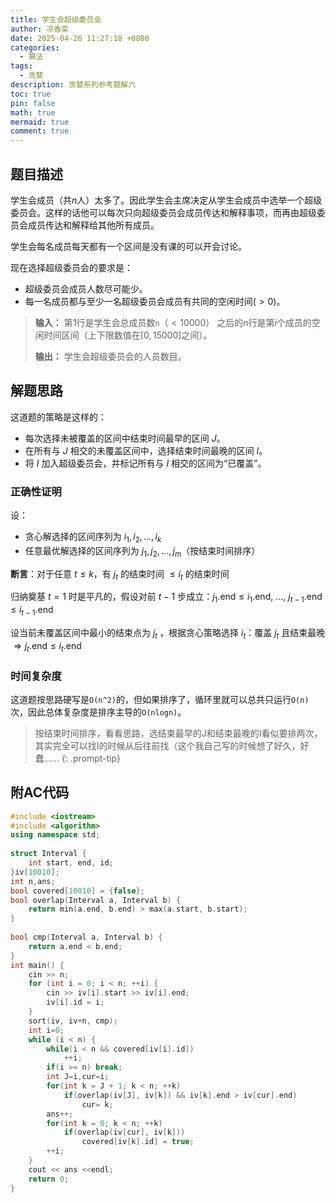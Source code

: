 ```yaml
---
title: 学生会超级委员会
author: 凉香栾
date: 2025-04-26 11:27:18 +0800
categories:
  - 算法
tags:
  - 贪婪
description: 贪婪系列参考题解六
toc: true
pin: false
math: true
mermaid: true
comment: true
---
```


## 题目描述

学生会成员（共$n$人）太多了。因此学生会主席决定从学生会成员中选举一个超级委员会。这样的话他可以每次只向超级委员会成员传达和解释事项，而再由超级委员会成员传达和解释给其他所有成员。

学生会每名成员每天都有一个区间是没有课的可以开会讨论。

现在选择超级委员会的要求是：
- 超级委员会成员人数尽可能少。  
- 每一名成员都与至少一名超级委员会成员有共同的空闲时间($\gt 0$)。

> **输入：**
> 第$1$行是学生会总成员数`n`（$\lt 10000$）
> 之后的$n$行是第$i$个成员的空闲时间区间（上下限数值在$[0,15000]$之间）。
> 
> **输出：**
> 学生会超级委员会的人员数目。

## 解题思路

这道题的策略是这样的：
- 每次选择未被覆盖的区间中结束时间最早的区间 $J$。
- 在所有与 $J$ 相交的未覆盖区间中，选择结束时间最晚的区间 $I$。
- 将 $I$ 加入超级委员会，并标记所有与 $I$ 相交的区间为“已覆盖”。

### 正确性证明

设：
- 贪心解选择的区间序列为 $i_1, i_2, \ldots, i_k$
- 任意最优解选择的区间序列为 $j_1, j_2, \ldots, j_m$（按结束时间排序）

**断言**：对于任意 $t \leq k$，有 $j_t$ 的结束时间 $\leq i_t$ 的结束时间

归纳奠基 $t = 1$ 时是平凡的，假设对前 $t-1$ 步成立：$j_1.\text{end} \leq i_1.\text{end}$, $\ldots$, $j_{t-1}.\text{end} \leq i_{t-1}.\text{end}$

设当前未覆盖区间中最小的结束点为 $j_t$ ，根据贪心策略选择 $i_t$：覆盖 $j_t$ 且结束最晚 $\Rightarrow j_t.\text{end} \leq i_t.\text{end}$


### 时间复杂度

这道题按思路硬写是`O(n^2)`的，但如果排序了，循环里就可以总共只运行`O(n)`次，因此总体复杂度是排序主导的`O(nlogn)`。

> 按结束时间排序，看看思路，选结束最早的J和结束最晚的I看似要排两次，其实完全可以找I的时候从后往前找（这个我自己写的时候想了好久，好蠢……
{: .prompt-tip}


## 附AC代码

```cpp
#include <iostream>  
#include <algorithm>  
using namespace std;  
  
struct Interval {  
    int start, end, id;  
}iv[10010];  
int n,ans;  
bool covered[10010] = {false};  
bool overlap(Interval a, Interval b) {  
    return min(a.end, b.end) > max(a.start, b.start);  
}  
  
bool cmp(Interval a, Interval b) {  
    return a.end < b.end;  
}  
int main() {  
    cin >> n;  
    for (int i = 0; i < n; ++i) {  
        cin >> iv[i].start >> iv[i].end;  
        iv[i].id = i;  
    }  
    sort(iv, iv+n, cmp);  
    int i=0;  
    while (i < n) {  
        while(i < n && covered[iv[i].id])  
            ++i;  
        if(i >= n) break;  
        int J=i,cur=i;  
        for(int k = J + 1; k < n; ++k)  
            if(overlap(iv[J], iv[k]) && iv[k].end > iv[cur].end)  
                cur= k;  
        ans++;  
        for(int k = 0; k < n; ++k)  
            if(overlap(iv[cur], iv[k]))  
                covered[iv[k].id] = true;  
        ++i;  
    }  
    cout << ans <<endl;  
    return 0;  
}
```